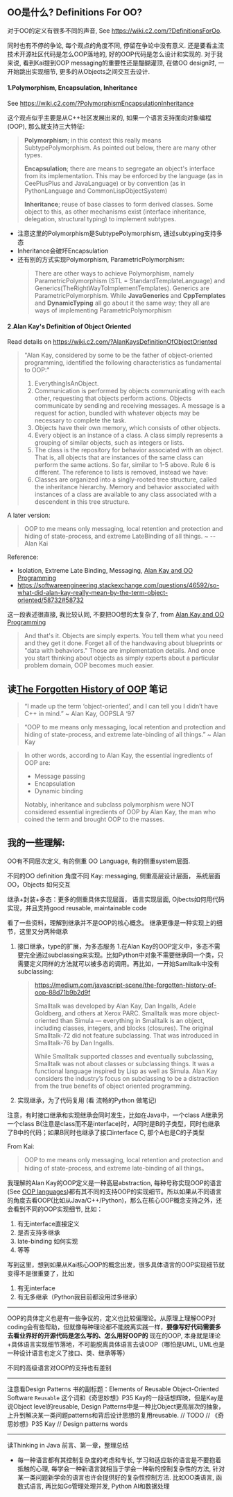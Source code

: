 
## OO是什么? Definitions For OO?
对于OO的定义有很多不同的声音, See https://wiki.c2.com/?DefinitionsForOo.

同时也有不停的争论,  每个观点的角度不同, 停留在争论中没有意义. 还是要看主流技术开源社区代码是怎么OOP落地的, 好的OOP代码是怎么设计和实现的. 对于我来说, 看到Kai提到OOP messaging的重要性还是醍醐灌顶, 在做OO design时, 一开始跳出实现细节, 更多的从Objects之间交互去设计.

#### 1.Polymorphism, Encapsulation, Inheritance
See https://wiki.c2.com/?PolymorphismEncapsulationInheritance

这个观点似乎主要是从C++社区发展出来的, 如果一个语言支持面向对象编程(OOP), 那么就支持三大特征:
> **Polymorphism**; in this context this really means SubtypePolymorphism. As pointed out below, there are many other types.
> 
> **Encapsulation**; there are means to segregate an object's interface from its implementation. This may be enforced by the language (as in CeePlusPlus and JavaLanguage) or by convention (as in PythonLanguage and CommonLispObjectSystem)
> 
> **Inheritance**; reuse of base classes to form derived classes. Some object to this, as other mechanisms exist (interface inheritance, delegation, structural typing) to implement subtypes.

* 注意这里的Polymorphism是SubtypePolymorphism, 通过subtyping支持多态
* Inheritance会破坏Encapsulation
* 还有别的方式实现Polymorphism, ParametricPolymorphism:
    > There are other ways to achieve Polymorphism, namely ParametricPolymorphism (STL = StandardTemplateLanguage) and Generics(TheRightWayToImplementTemplates).
    > Generics are ParametricPolymorphism. While **JavaGenerics** and **CppTemplates** and **DynamicTyping** all go about it the same way; they all are ways of implementing ParametricPolymorphism

#### 2.Alan Kay's Definition of Object Oriented
Read details on https://wiki.c2.com/?AlanKaysDefinitionOfObjectOriented

> "Alan Kay, considered by some to be the father of object-oriented programming, identified the following characteristics as fundamental to OOP:"
> 1. EverythingIsAnObject.
> 2. Communication is performed by objects communicating with each other, requesting that objects perform actions. Objects communicate by sending and receiving messages. A message is a request for action, bundled with whatever objects may be necessary to complete the task.
> 3. Objects have their own memory, which consists of other objects.
> 4. Every object is an instance of a class. A class simply represents a grouping of similar objects, such as integers or lists.
> 5. The class is the repository for behavior associated with an object. That is, all objects that are instances of the same class can perform the same actions.
> So far, similar to 1-5 above. Rule 6 is different. The reference to lists is removed, instead we have:
> 6. Classes are organized into a singly-rooted tree structure, called the inheritance hierarchy. Memory and behavior associated with instances of a class are available to any class associated with a descendent in this tree structure.
> 

A later version:
> OOP to me means only messaging, local retention and protection and hiding of state-process, and extreme LateBinding of all things.
> ~ -- Alan Kai

Reference:
* Isolation, Extreme Late Binding, Messaging, [Alan Kay and OO Programming](https://ovid.github.io/articles/alan-kay-and-oo-programming.html)
* https://softwareengineering.stackexchange.com/questions/46592/so-what-did-alan-kay-really-mean-by-the-term-object-oriented/58732#58732


这一段表述很直接, 我比较认同, 不要把OO想的太复杂了, from [Alan Kay and OO Programming](https://ovid.github.io/articles/alan-kay-and-oo-programming.html)
> And that's it. Objects are simply experts. You tell them what you need and they get it done. Forget all of the handwaving about blueprints or "data with behaviors." Those are implementation details. And once you start thinking about objects as simply experts about a particular problem domain, OOP becomes much easier.

## 读[The Forgotten History of OOP](https://medium.com/javascript-scene/the-forgotten-history-of-oop-88d71b9b2d9f) 笔记
> “I made up the term ‘object-oriented’, and I can tell you I didn’t have C++ in mind.” ~ Alan Kay, OOPSLA ‘97
> 

> “OOP to me means only messaging, local retention and protection and hiding of state-process, and extreme late-binding of all things.”
> ~ Alan Kay

> In other words, according to Alan Kay, the essential ingredients of OOP are:
> - Message passing
> - Encapsulation
> - Dynamic binding
> 
> Notably, inheritance and subclass polymorphism were NOT considered essential ingredients of OOP by Alan Kay, the man who coined the term and brought OOP to the masses.

## 我的一些理解:
OO有不同层次定义, 有的侧重 OO Language, 有的侧重system层面.

不同的OO definition 角度不同
Kay: messaging, 侧重高层设计层面， 系统层面OO，Objects 如何交互

继承+封装+多态：更多的侧重具体实现层面， 语言实现层面, Ojbects如何用代码实现，并且支持good reusable, maintainable code

看了一些资料，理解到继承并不是OOP的核心概念。
继承更像是一种实现上的细节，这里又分两种继承
1. 接口继承，type的扩展，为多态服务
    1.在Alan Kay的OOP定义中，多态不需要完全通过subclassing来实现。比如Python中对象不需要继承同一个类，只需要定义同样的方法就可以被多态的调用。再比如，一开始Samlltalk中没有subclassing:
    
    > https://medium.com/javascript-scene/the-forgotten-history-of-oop-88d71b9b2d9f
    > 
    > Smalltalk was developed by Alan Kay, Dan Ingalls, Adele Goldberg, and others at Xerox PARC. Smalltalk was more object-oriented than Simula — everything in Smalltalk is an object, including classes, integers, and blocks (closures). The original Smalltalk-72 did not feature subclassing. That was introduced in Smalltalk-76 by Dan Ingalls.
    > 
    > While Smalltalk supported classes and eventually subclassing, Smalltalk was not about classes or subclassing things. It was a functional language inspired by Lisp as well as Simula. Alan Kay considers the industry’s focus on subclassing to be a distraction from the true benefits of object oriented programming.
    
    
2. 实现继承，为了代码复用
(看 流畅的Python 做笔记)


注意，有时接口继承和实现继承会同时发生，比如在Java中，一个class A继承另一个class B(注意是class而不是interface)时，A同时是B的子类型，同时也继承了B中的代码；如果B同时也继承了接口interface C, 那个A也是C的子类型

From Kai:
> OOP to me means only messaging, local retention and protection and hiding of state-process, and extreme late-binding of all things。

我理解的Alan Kay的OOP定义是一种高层abstraction, 每种号称实现OOP的语言(See [OOP languages](https://en.wikipedia.org/wiki/Object-oriented_programming#OOP_languages))都有其不同的支持OOP的实现细节。所以如果从不同语言的角度去看OOP(比如从Java/C++/Python)，那么在核心OOP概念支持之外，还会看到不同的OOP实现细节, 比如：
1. 有无interface直接定义
2. 是否支持多继承
3. late-binding 如何实现
4. 等等

写到这里，想到如果从Kai核心OOP的概念出发，很多具体语言的OOP实现细节就变得不是很重要了，比如
1. 有无interface
2. 有无多继承（Python我目前都没用过多继承）

---
OOP的具体定义也是有一些争议的，定义也比较偏理论。从原理上理解OOP对coding会有些帮助，但就像每种理论都不能脱离实践一样，**要像写好代码需要多去看业界好的开源代码是怎么写的、怎么用好OOP的**
现在的OOP, 本身就是理论+具体语言实现细节落地，不可能脱离具体语言去谈OOP（哪怕是UML, UML也是一种设计语言也定义了接口、类、继承等等）

不同的高级语言对OOP的支持也有差别

---
注意看Design Patterns 书的副标题：Elements of Reusable Object-Oriented Software
`Reusable` 这个词和《奇思妙想》P35 Kay的一段话想辉映，但是Kay是说Object level的reusable, Design Patterns中是一种比Object更高层次的抽象，上升到解决某一类问题patterns和背后设计思想的复用reusable.
// TODO
// 《奇思妙想》P35 Kay
// Design patterns words 

---
读Thinking in Java 前言、第一章，整理总结

* 每一种语言都有其控制复杂度的考虑和专长, 学习和适应新的语言是不要抱着抵触的心理, 每学会一种新语言就相当于学会一种新的控制复杂性的方法, 针对某一类问题新学会的语言也许会提供好的复杂性控制方法. 比如OO类语言, 函数式语言, 再比如Go管理处理并发, Python AI和数据处理